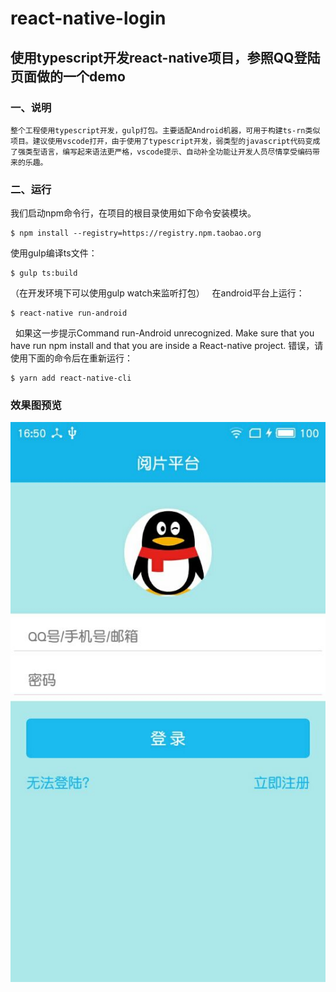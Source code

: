 # react-native-login

## 使用typescript开发react-native项目，参照QQ登陆页面做的一个demo
### 一、说明
 
	整个工程使用typescript开发，gulp打包。主要适配Android机器，可用于构建ts-rn类似项目。建议使用vscode打开，由于使用了typescript开发，弱类型的javascript代码变成了强类型语言，编写起来语法更严格，vscode提示、自动补全功能让开发人员尽情享受编码带来的乐趣。

### 二、运行

我们启动npm命令行，在项目的根目录使用如下命令安装模块。
	
	$ npm install --registry=https://registry.npm.taobao.org
	
使用gulp编译ts文件：
	
	$ gulp ts:build
	
（在开发环境下可以使用gulp watch来监听打包）
  
在android平台上运行：

	$ react-native run-android
  
如果这一步提示Command run-Android unrecognized. Make sure that you have run npm install and that you are inside a React-native project. 错误，请使用下面的命令后在重新运行：

	$ yarn add react-native-cli
  
### 效果图预览

 ![image](https://github.com/lylwanan/react-native-login/blob/master/imgs/result.jpg)
 
